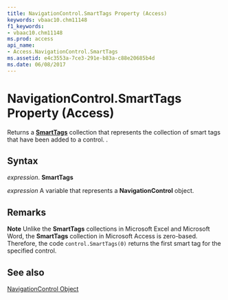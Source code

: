 ```yaml
---
title: NavigationControl.SmartTags Property (Access)
keywords: vbaac10.chm11148
f1_keywords:
- vbaac10.chm11148
ms.prod: access
api_name:
- Access.NavigationControl.SmartTags
ms.assetid: e4c3553a-7ce3-291e-b83a-c88e20685b4d
ms.date: 06/08/2017
---
```



# NavigationControl.SmartTags Property (Access)

Returns a  **[SmartTags](Access.SmartTags.md)** collection that represents the collection of smart tags that have been added to a control. .


## Syntax

 _expression_. **SmartTags**

 _expression_ A variable that represents a **NavigationControl** object.


## Remarks




 **Note**  Unlike the  **SmartTags** collections in Microsoft Excel and Microsoft Word, the **SmartTags** collection in Microsoft Access is zero-based. Therefore, the code `control.SmartTags(0)` returns the first smart tag for the specified control.


## See also


[NavigationControl Object](Access.NavigationControl.md)

